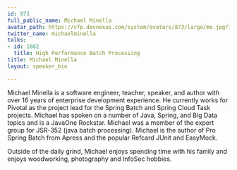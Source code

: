 ```yaml
---
id: 873
full_public_name: Michael Minella
avatar_path: https://cfp.devnexus.com/system/avatars/873/large/me.jpg?1507129537
twitter_name: michaelminella
talks:
- id: 1602
  title: High Performance Batch Processing
title: Michael Minella
layout: speaker_bio

---
```

Michael Minella is a software engineer, teacher, speaker, and author with over 16 years of enterprise development experience. He currently works for Pivotal as the project lead for the Spring Batch and Spring Cloud Task projects. Michael has spoken on a number of Java, Spring, and Big Data topics and is a JavaOne Rockstar. Michael was a member of the expert group for JSR-352 (java batch processing). Michael is the author of Pro Spring Batch from Apress and the popular Refcard JUnit and EasyMock.

Outside of the daily grind, Michael enjoys spending time with his family and enjoys woodworking, photography and InfoSec hobbies.
